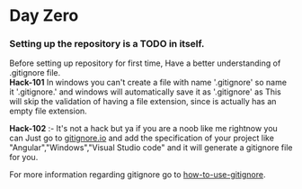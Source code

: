 ﻿# Day Zero

### Setting up the repository is a TODO in itself.

Before setting up repository for first time, Have a better understanding of .gitignore file.  
**Hack-101** In windows you can't create a file with name '.gitignore' so name it '.gitignore.' and windows will automatically save it as '.gitignore' as This will skip the validation of having a file extension, since is actually has an empty file extension.

    
**Hack-102** :- It's not a hack but ya if you are a noob like me rightnow you can Just go to [gitignore.io](https://www.gitignore.io/) and add the specification of your project like "Angular","Windows","Visual Studio code" and it will generate a gitignore file for you.  

For more information regarding gitignore go to  [how-to-use-gitignore](https://www.pluralsight.com/guides/how-to-use-gitignore-file).
